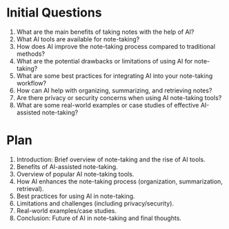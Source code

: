 # Initial Questions
1. What are the main benefits of taking notes with the help of AI?
2. What AI tools are available for note-taking?
3. How does AI improve the note-taking process compared to traditional methods?
4. What are the potential drawbacks or limitations of using AI for note-taking?
5. What are some best practices for integrating AI into your note-taking workflow?
6. How can AI help with organizing, summarizing, and retrieving notes?
7. Are there privacy or security concerns when using AI note-taking tools?
8. What are some real-world examples or case studies of effective AI-assisted note-taking?

# Plan
1. Introduction: Brief overview of note-taking and the rise of AI tools.
2. Benefits of AI-assisted note-taking.
3. Overview of popular AI note-taking tools.
4. How AI enhances the note-taking process (organization, summarization, retrieval).
5. Best practices for using AI in note-taking.
6. Limitations and challenges (including privacy/security).
7. Real-world examples/case studies.
8. Conclusion: Future of AI in note-taking and final thoughts.